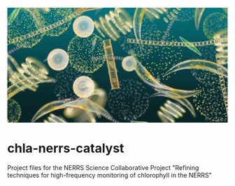 ![](images/plankton.jpg)

# chla-nerrs-catalyst
Project files for the NERRS Science Collaborative Project "Refining techniques for high-frequency monitoring of chlorophyll in the NERRS"




